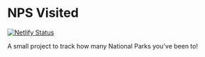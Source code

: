 # NPS Visited

[![Netlify Status](https://api.netlify.com/api/v1/badges/20875280-9cea-4e38-8e97-d99857860312/deploy-status)](https://app.netlify.com/sites/npsvisited/deploys)

A small project to track how many National Parks you've been to!